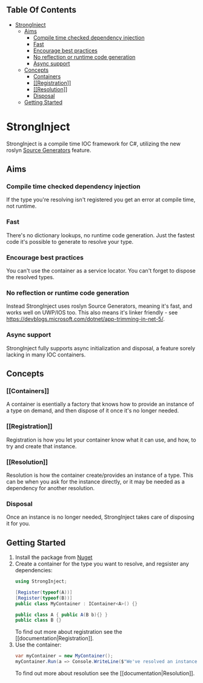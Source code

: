 <!-- START doctoc generated TOC please keep comment here to allow auto update -->
<!-- DON'T EDIT THIS SECTION, INSTEAD RE-RUN doctoc TO UPDATE -->
## Table Of Contents

- [StrongInject](#stronginject)
  - [Aims](#aims)
    - [Compile time checked dependency injection](#compile-time-checked-dependency-injection)
    - [Fast](#fast)
    - [Encourage best practices](#encourage-best-practices)
    - [No reflection or runtime code generation](#no-reflection-or-runtime-code-generation)
    - [Async support](#async-support)
  - [Concepts](#concepts)
    - [Containers](#containers)
    - [[[Registration]]](#registration)
    - [[[Resolution]]](#resolution)
    - [Disposal](#disposal)
  - [Getting Started](#getting-started)

<!-- END doctoc generated TOC please keep comment here to allow auto update -->

# StrongInject

StrongInject is a compile time IOC framework for C#, utilizing the new roslyn [Source Generators](https://devblogs.microsoft.com/dotnet/introducing-c-source-generators/) feature.

## Aims

### Compile time checked dependency injection

If the type you're resolving isn't registered you get an error at compile time, not runtime.

### Fast

There's no dictionary lookups, no runtime code generation. Just the fastest code it's possible to generate to resolve your type.

### Encourage best practices

You can't use the container as a service locator. You can't forget to dispose the resolved types.

### No reflection or runtime code generation

Instead StrongInject uses roslyn Source Generators, meaning it's fast, and works well on UWP/IOS too. This also means it's linker friendly - see https://devblogs.microsoft.com/dotnet/app-trimming-in-net-5/.

### Async support

StrongInject fully supports async initialization and disposal, a feature sorely lacking in many IOC containers.

## Concepts

### [[Containers]]

A container is esentially a factory that knows how to provide an instance of a type on demand, and then dispose of it once it's no longer needed.

### [[Registration]]

Registration is how you let your container know what it can use, and how, to try and create that instance.


### [[Resolution]]

Resolution is how the container create/provides an instance of a type. This can be when you ask for the instance directly, or it may be needed as a dependency for another resolution.

### Disposal

Once an instance is no longer needed, StrongInject takes care of disposing it for you.

## Getting Started

1. Install the package from [Nuget](https://www.nuget.org/packages/StrongInject/)
2. Create a container for the type you want to resolve, and regsister any dependencies:
    ```csharp
    using StrongInject;
    
    [Register(typeof(A))]
    [Register(typeof(B))]
    public class MyContainer : IContainer<A>() {}
    
    public class A { public A(B b){} }
    public class B {}
    ```
    To find out more about registration see the [[documentation|Registration]].
3. Use the container:
    ```csharp
    var myContainer = new MyContainer();
    myContainer.Run(a => Console.WriteLine($"We've resolved an instance of A: {a.ToString()}!!"));
    ```
    To find out more about resolution see the [[documentation|Resolution]].

